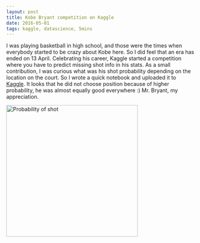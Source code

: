 ```yaml
---
layout: post
title: Kobe Bryant competition on Kaggle
date: 2016-05-01
tags: kaggle, datascience, 5mins
---
```


I was playing basketball in high school, and those were the times when everybody started to be crazy about Kobe here. So I did feel that an era has ended on 13 April. Celebrating his career, Kaggle started a competition where you have to predict missing shot info in his stats.
As a small contribution, I was curious what was his shot probability depending on the location on the court. So I wrote a quick notebook and uploaded it to [Kaggle](https://www.kaggle.com/agostontorok/kobe-bryant-shot-selection/kobe-shot-probability-plot). It looks that he did not choose position because of higher probability, he was almost equally good everywhere :) Mr. Bryant, my appreciation.

<img class="  wp-image-74 alignright" src="https://www.kaggle.io/svf/224568/b552324b84c5909e929aa14693c4c3d3/__results___files/__results___6_0.png" alt="Probability of shot"  width = "auto" height="350" />

